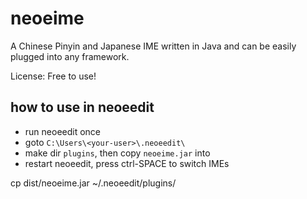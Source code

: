 # neoeime
A Chinese Pinyin and Japanese IME written in Java and can be easily plugged into any framework.



License: Free to use!


## how to use in neoeedit
* run neoeedit once 
* goto  `C:\Users\<your-user>\.neoeedit\`
* make dir `plugins`, then copy `neoeime.jar` into 
* restart neoeedit, press ctrl-SPACE to switch IMEs

cp dist/neoeime.jar ~/.neoeedit/plugins/

